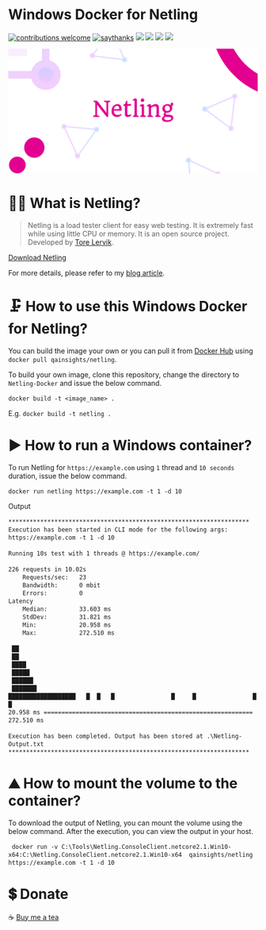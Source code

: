 # Windows Docker for Netling

[![contributions welcome](https://img.shields.io/badge/contributions-welcome-1EAEDB)]()
[![saythanks](https://img.shields.io/badge/say-thanks-1EAEDB.svg)](https://saythanks.io/to/catch.nkn%40gmail.com)
[![](https://img.shields.io/badge/license-MIT-0a0a0a.svg?style=flat&colorA=1EAEDB)](https://qainsights.com)
[![](https://img.shields.io/badge/%E2%9D%A4-QAInsights-0a0a0a.svg?style=flat&colorA=1EAEDB)](https://qainsights.com)
[![](https://img.shields.io/badge/%E2%9D%A4-YouTube%20Channel-0a0a0a.svg?style=flat&colorA=1EAEDB)](https://www.youtube.com/user/QAInsights?sub_confirmation=1)
[![](https://img.shields.io/badge/donate-paypal-1EAEDB)](https://www.paypal.com/paypalme/NAVEENKUMARN)

![Netling](./assets/Netling.png)

# 🙋‍♂️ What is Netling?

> Netling is a load tester client for easy web testing. It is extremely fast while using little CPU or memory. It is an open source project. Developed by [Tore Lervik](https://github.com/hallatore/Netling).

[Download Netling](https://github.com/hallatore/Netling)

For more details, please refer to my [blog article](https://qain.si/netling).

# 🗜 How to use this Windows Docker for Netling?

You can build the image your own or you can pull it from [Docker Hub](https://hub.docker.com/repository/docker/qainsights/netling) using `docker pull qainsights/netling`.

To build your own image, clone this repository, change the directory to `Netling-Docker` and issue the below command.

```
docker build -t <image_name> .
```
E.g. `docker build -t netling .`

# ▶ How to run a Windows container?

To run Netling for `https://example.com` using `1` thread and `10 seconds` duration, issue the below command.

```
docker run netling https://example.com -t 1 -d 10
```

Output
```
********************************************************************
Execution has been started in CLI mode for the following args: https://example.com -t 1 -d 10

Running 10s test with 1 threads @ https://example.com/

226 requests in 10.02s
    Requests/sec:   23
    Bandwidth:      0 mbit
    Errors:         0
Latency
    Median:         33.603 ms
    StdDev:         31.821 ms
    Min:            20.958 ms
    Max:            272.510 ms

 ██
 ██
 ████
 █████
 ██████
 ███████
███████████████████   █  █   █                █     █                █         █
20.958 ms =========================================================== 272.510 ms

Execution has been completed. Output has been stored at .\Netling-Output.txt
********************************************************************
```

# ⛰ How to mount the volume to the container?

To download the output of Netling, you can mount the volume using the below command. After the execution, you can view the output in your host.

```
 docker run -v C:\Tools\Netling.ConsoleClient.netcore2.1.Win10-x64:C:\Netling.ConsoleClient.netcore2.1.Win10-x64  qainsights/netling https://example.com -t 1 -d 10
```

# 💲 Donate
☕ <a target="_blank" href="https://www.buymeacoffee.com/qainsights">Buy me a tea</a>
